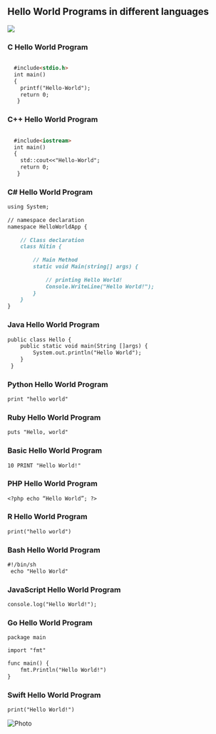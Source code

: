 ##                Hello World Programs in different languages
![](https://github.com/nitin21897/Hello-World/blob/master/nitin.png)

### C Hello World Program

```markdown

  #include<stdio.h>
  int main()
  {
    printf("Hello-World");
    return 0;
   }
```

### C++ Hello World Program

```markdown

  #include<iostream>
  int main()
  {
    std::cout<<"Hello-World";
    return 0;
   }
```

### C# Hello World Program

```markdown
using System; 
  
// namespace declaration 
namespace HelloWorldApp { 
      
    // Class declaration 
    class Nitin { 
          
        // Main Method 
        static void Main(string[] args) { 
              
            // printing Hello World! 
            Console.WriteLine("Hello World!"); 
        } 
    } 
} 
```

### Java Hello World Program 

```markdown
public class Hello {
  	public static void main(String []args) {
 		System.out.println("Hello World");
  	}
 }
 ```
 
### Python Hello World Program

```markdown
print "hello world"
```

### Ruby Hello World Program

```markdown
puts "Hello, world"
```

### Basic Hello World Program

```markdown
10 PRINT "Hello World!"
```

### PHP Hello World Program

```markdown
<?php echo “Hello World”; ?>
```

### R Hello World Program

```markdown
print("hello world")
```

### Bash Hello World Program

```markdown
#!/bin/sh
 echo "Hello World"
```

### JavaScript Hello World Program

```markdown
console.log("Hello World!");
```

###  Go Hello World Program

```markdown
package main

import "fmt"

func main() {
	fmt.Println("Hello World!")
}
```

### Swift Hello World Program

```markdown
print("Hello World!")
```
![Photo](https://github.com/nitin21897/Hello-World/blob/master/images2.jpeg)
